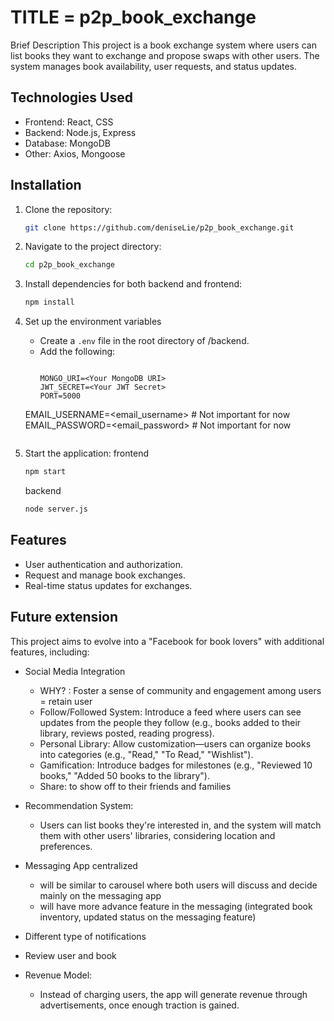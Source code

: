 # TITLE = p2p_book_exchange

Brief Description 
This project is a book exchange system where users can list books they want to exchange and propose swaps with other users. The system manages book availability, user requests, and status updates.

## Technologies Used
- Frontend: React, CSS
- Backend: Node.js, Express
- Database: MongoDB
- Other: Axios, Mongoose

## Installation
1. Clone the repository:
   ```bash
   git clone https://github.com/deniseLie/p2p_book_exchange.git
   ```
2. Navigate to the project directory:
   ```bash
   cd p2p_book_exchange
   ```
3. Install dependencies for both backend and frontend:
   ```bash
   npm install
   ```
4. Set up the environment variables
   - Create a `.env` file in the root directory of /backend.
   - Add the following:
     ```

     MONGO_URI=<Your MongoDB URI>
     JWT_SECRET=<Your JWT Secret>
     PORT=5000
    EMAIL_USERNAME=<email_username> # Not important for now
    EMAIL_PASSWORD=<email_password> # Not important for now
    ```
5. Start the application:
    frontend 
   ```bash
   npm start
   ```

   backend
    ```bash
   node server.js
   ```
## Features
- User authentication and authorization.
- Request and manage book exchanges.
- Real-time status updates for exchanges.

## Future extension 
This project aims to evolve into a "Facebook for book lovers" with additional features, including:
- Social Media Integration
    - WHY? : Foster a sense of community and engagement among users = retain user
    - Follow/Followed System: Introduce a feed where users can see updates from the people they follow (e.g., books added to their library, reviews posted, reading progress).
    - Personal Library: Allow customization—users can organize books into categories (e.g., "Read," "To Read," "Wishlist").
    - Gamification: Introduce badges for milestones (e.g., "Reviewed 10 books," "Added 50 books to the library").
    - Share: to show off to their friends and families

- Recommendation System:
    - Users can list books they're interested in, and the system will match them with other users' libraries, considering location and preferences.
    
- Messaging App centralized
    - will be similar to carousel where both users will discuss and decide mainly on the messaging app
    - will have more advance feature in the messaging (integrated book inventory, updated status on the messaging feature)
-   Different type of notifications 
- Review user and book
- Revenue Model:
    - Instead of charging users, the app will generate revenue through advertisements, once enough traction is gained.